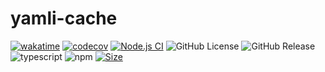 # yamli-cache

[![wakatime](https://wakatime.com/badge/user/a0b906ce-b8e7-4463-8bce-383238df6d4b/project/3aa4660f-b047-47f6-aaba-38cb6ab53164.svg)](https://wakatime.com/badge/user/a0b906ce-b8e7-4463-8bce-383238df6d4b/project/3aa4660f-b047-47f6-aaba-38cb6ab53164)
[![codecov](https://codecov.io/gh/ragaeeb/yamli-cache/graph/badge.svg?token=PSUQMW9KFL)](https://codecov.io/gh/ragaeeb/yamli-cache)
[![Node.js CI](https://github.com/ragaeeb/yamli-cache/actions/workflows/build.yml/badge.svg)](https://github.com/ragaeeb/yamli-cache/actions/workflows/build.yml)
![GitHub License](https://img.shields.io/github/license/ragaeeb/yamli-cache)
![GitHub Release](https://img.shields.io/github/v/release/ragaeeb/yamli-cache)
![typescript](https://badgen.net/badge/icon/typescript?icon=typescript&label&color=blue)
![npm](https://img.shields.io/npm/dm/yamli-cache)
[![Size](https://deno.bundlejs.com/badge?q=yamli-cache@1.0.0&badge=detailed)](https://bundlejs.com/?q=yamli-cache%401.0.0)
